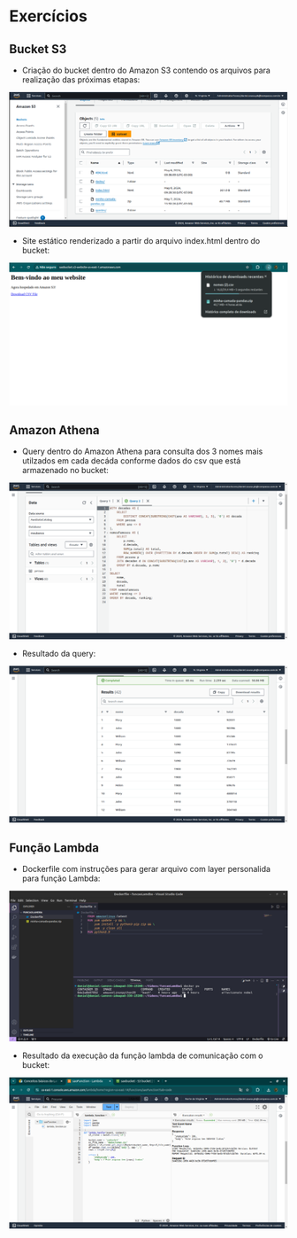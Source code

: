 # Exercícios


## Bucket S3

* Criação do bucket dentro do Amazon S3 contendo os arquivos para realização das próximas etapas:

![sao-bucket](../evidencias/s3-bucket.png)

* Site estático renderizado a partir do arquivo index.html dentro do bucket:

![site-estatico](../evidencias/site-estatico-s3.png)

## Amazon Athena

* Query dentro do Amazon Athena para consulta dos 3 nomes mais utilzados em cada decáda conforme dados do csv que está armazenado no bucket:

![query-athena](../evidencias/query-athena.png)

* Resultado da query:

![resultado-query-athena](../evidencias/resultado-query-athena.png)

## Função Lambda

* Dockerfile com instruções para gerar arquivo com layer personalida para função Lambda:

![dockerfile-layer-lambda](../evidencias/dockerfile-container-imagem.png)

* Resultado da execução da função lambda de comunicação com o bucket:

![execucao-funcao-lambda](../evidencias/execucao-funcao-lambda.png)